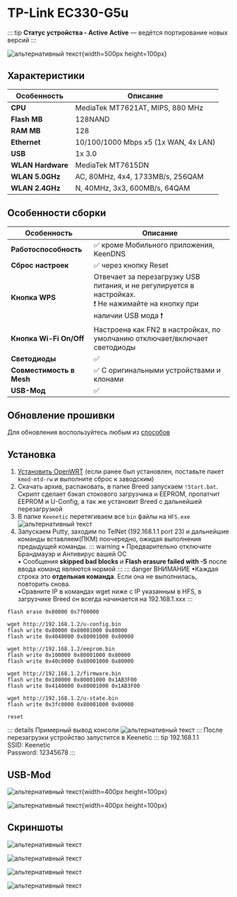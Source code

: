 # TP-Link EC330-G5u <YezBadge type="keenetic" text="4.1.7" url="/assets/files/firmware/TP-Link-EC330-4.1.7.7z" />

::: tip **Статус устройства - Active**
**Active** — ведётся портирование новых версий
:::

![альтернативный текст](/assets/images/wiki/guides/TP-Link-EC330/EC330.png){width=500px height=100px}

## Характеристики

| Особенность       | Описание                             |
|-------------------|--------------------------------------|
| **CPU**           | MediaTek MT7621AT, MIPS, 880 MHz     |
| **Flash MB**      | 128NAND                              |
| **RAM MB**        | 128                                  |
| **Ethernet**      | 10/100/1000 Mbps x5 (1x WAN, 4x LAN) |
| **USB**           | 1x 3.0                               |
| **WLAN Hardware** | MediaTek MT7615DN                    |
| **WLAN 5.0GHz**   | AC, 80MHz, 4x4, 1733MB/s, 256QAM     |
| **WLAN 2.4GHz**   | N, 40MHz, 3x3, 600MB/s, 64QAM        |

## Особенности сборки

| Особенность              | Описание                                                                                                                   |
|--------------------------|----------------------------------------------------------------------------------------------------------------------------|
| **Работоспособность**    | ✅ кроме Мобильного приложения, KeenDNS                                                                                     |
| **Сброс настроек**       | ✅ через кнопку Reset                                                                                                       |
| **Кнопка WPS**           | Отвечает за перезагрузку USB питания, и не регулируется в настройках. <br/>❗ Не нажимайте на кнопку при наличии USB мода ❗ |
| **Кнопка Wi-Fi On/Off**  | Настроена как FN2 в настройках, по умолчанию отключает/включает светодиоды                                                 |
| **Светодиоды**           | ✅                                                                                                                          |
| **Совместимость в Mesh** | ✅ С оригинальными устройствами и клонами                                                                                   |
| **USB-Мод**              | ✅                                                                                                                          |

## Обновление прошивки

Для обновления воспользуйтесь любым из [способов](/wiki/helpful/updateFirmware.md)

## Установка

1. [Установить OpenWRT](https://4pda.to/forum/index.php?showtopic=1030035&st=60#entry121086645) (если ранее был
   установлен, поставьте пакет `kmod-mtd-rw` и выполните сброс к заводским)
2. Скачать архив, распаковать, в папке Breed запускаем `!Start.bat`. Скрипт сделает бэкап стокового загрузчика и EEPROM,
   пропатчит EEPROM и U-Config, а так же установит Breed с дальнейшей перезагрузкой
3. В папке `Keenetic` перетягиваем все `bin` файлы на `HFS.exe`
   ![альтернативный текст](/assets/images/wiki/guides/TP-Link-EC330/openhfs.png)
4. Запускаем Putty, заходим по TelNet (192.168.1.1 port 23) и дальнейшие команды вставляем(ПКМ) поочередно, ожидая
   выполнения предыдущей команды.
   ::: warning
   • Предварительно отключите Брандмауэр и Антивирус вашей ОС
   <br/>• Сообщения **skipped bad blocks** и **Flash erasure failed with -5** после ввода команд являются нормой
   :::
   ::: danger ВНИМАНИЕ
   •Каждая строка это **отдельная команда**. Если она не выполнилась, повторить снова.
   <br/>•Cравните IP в командах wget ниже с IP указанным в HFS, в загрузчике Breed он всегда начинается на
   192.168.1.xxx
   :::

```shell
flash erase 0x80000 0x7f00000

wget http://192.168.1.2/u-config.bin
flash write 0x80000 0x80001000 0x80000
flash write 0x4040000 0x80001000 0x80000

wget http://192.168.1.2/eeprom.bin
flash write 0x100000 0x80001000 0x80000
flash write 0x40c0000 0x80001000 0x80000

wget http://192.168.1.2/firmware.bin
flash write 0x180000 0x80001000 0x1AB3F00
flash write 0x4140000 0x80001000 0x1AB3F00

wget http://192.168.1.2/u-state.bin
flash write 0x3fc0000 0x80001000 0x80000

reset
```

::: details Примерный вывод консоли
![альтернативный текст](/assets/images/wiki/guides/TP-Link-EC330/breedlog.png)
:::
После перезагрузки устройство запустится в Keenetic
::: tip 192.168.1.1<br/>SSID: Keenetic<br/>Password: 12345678
:::

## USB-Mod

![альтернативный текст](/assets/images/wiki/helpful/usb-mod/ec330-1.jpg){width=400px height=100px}

![альтернативный текст](/assets/images/wiki/helpful/usb-mod/ec330-2.jpg){width=400px height=100px}

## Скриншоты

![альтернативный текст](/assets/images/wiki/guides/TP-Link-EC330/system1.png)

![альтернативный текст](/assets/images/wiki/guides/TP-Link-EC330/system2.png)

![альтернативный текст](/assets/images/wiki/guides/TP-Link-EC330/system3.png)

![альтернативный текст](/assets/images/wiki/guides/TP-Link-EC330/system4.png)
